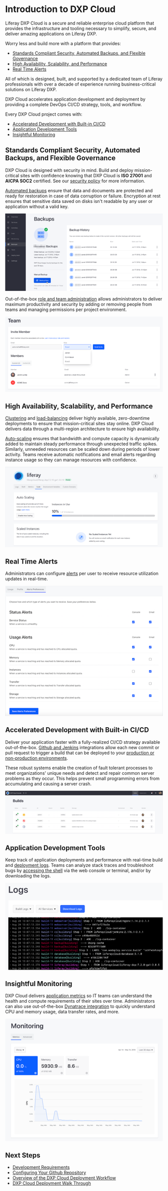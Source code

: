 # Introduction to DXP Cloud

Liferay DXP Cloud is a secure and reliable enterprise cloud platform that provides the infrastructure and tooling necessary to simplify, secure, and deliver amazing applications on Liferay DXP.

Worry less and build more with a platform that provides:

* [Standards Compliant Security, Automated Backups, and Flexible Governance](#standards-compliant-security-automated-backups-and-flexible-governance)
* [High Availability, Scalability, and Performance](#high-availability-scalability-and-performance)
* [Real Time Alerts](#real-time-alerts)

All of which is designed, built, and supported by a dedicated team of Liferay professionals with over a decade of experience running business-critical solutions on Liferay DXP.

DXP Cloud accelerates application development and deployment by providing a complete DevOps CI/CD strategy, tools, and workflow.

Every DXP Cloud project comes with:

* [Accelerated Development with Built-in CI/CD](#accelerated-development-with-built-in-ci-cd)
* [Application Development Tools](#application-development-tools)
* [Insightful Monitoring](#insightful-monitoring)

## Standards Compliant Security, Automated Backups, and Flexible Governance

DXP Cloud is designed with security in mind. Build and deploy mission-critical sites with confidence knowing that DXP Cloud is **ISO 27001** and **AICPA SOC2** certified. See our [security policy](https://www.liferay.com/documents/10182/3292406/Liferay+DXP+Cloud+Data+Security+and+Protection.pdf/78ce7065-9787-1fb2-9c7b-6d7c13f4a3e6?t=1564674972483) for more information.

[Automated backups](../platform-services/backup-service-overview.md) ensure that data and documents are protected and ready for restoration in case of data corruption or failure. Encryption at rest ensures that sensitive data saved on disks isn't readable by any user or application without a valid key.

![Figure 3: DXP Cloud's backup service preserves and protects your data.](./introduction-to-dxp-cloud/images/01.png)

Out-of-the-box [role and team administration](../manage-and-optimize/environment-teams-and-roles.md) allows administrators to deliver maximum productivity and security by adding or removing people from teams and managing permissions per project environment.

![Figure 4: Manage your project's team members, including their permissions.](./introduction-to-dxp-cloud/images/02.png)

## High Availability, Scalability, and Performance

[Clustering](../using-the-liferay-dxp-service/setting-up-clustering-in-dxp-cloud.md) and [load-balancing](../infrastructure-and-operations/networking/load-balancer.md) deliver highly available, zero-downtime deployments to ensure that mission-critical sites stay online. DXP Cloud delivers data through a multi-region architecture to ensure high availability.

[Auto-scaling](../manage-and-optimize/auto-scaling.md) ensures that bandwidth and compute capacity is dynamically added to maintain steady performance through unexpected traffic spikes. Similarly, unneeded resources can be scaled down during periods of lower activity. Teams receive automatic notifications and email alerts regarding instance usage so they can manage resources with confidence.

![Figure 5: Auto-scale your servers to meet demand.](./introduction-to-dxp-cloud/images/03.png)

## Real Time Alerts

Administrators can configure [alerts](../manage-and-optimize/real-time-alerts.md) per user to receive resource utilization updates in real-time.

![Figure 6: Administrators can configure real-time alerts.](./introduction-to-dxp-cloud/images/04.png)

## Accelerated Development with Built-in CI/CD

Deliver your application faster with a fully-realized CI/CD strategy available out-of-the-box. [Github and Jenkins](../platform-services/continuous-integration.md) integrations allow each new commit or pull request to trigger a build that can be deployed to your [production or non-production environments](./understanding-dxp-cloud-environments.md).

These robust systems enable the creation of fault tolerant processes to meet organizations' unique needs and detect and repair common server problems as they occur. This helps prevent small programming errors from accumulating and causing a server crash.

![Figure 7: View, manage, and deploy your builds from a central location.](./introduction-to-dxp-cloud/images/05.png)

## Application Development Tools

Keep track of application deployments and performance with real-time build and [deployment logs](../troubleshooting/log-management.md). Teams can analyze stack traces and troubleshoot bugs by [accessing the shell](../troubleshooting/shell-access.md) via the web console or terminal, and/or by downloading the logs.

![Figure 8: Real-time build and deployment logs help you solve problems with your applications.](./introduction-to-dxp-cloud/images/06.png)

## Insightful Monitoring

DXP Cloud delivers [application metrics](../manage-and-optimize/application-metrics.md) so IT teams can understand the health and compute requirements of their sites over time. Administrators can also use out-of-the-box [Dynatrace integration](../manage-and-optimize/application-metrics.md#advanced-application-metrics-on-production) to quickly understand CPU and memory usage, data transfer rates, and more.

![Figure 9: Use a variety of metrics to keep tabs on your DXP Cloud services, including your Liferay DXP instances.](./introduction-to-dxp-cloud/images/07.png)

## Next Steps

* [Development Requirements](./development-requirements.md)
* [Configuring Your Github Repository](./configuring-your-github-repository.md)
* [Overview of the DXP Cloud Deployment Workflow](../build-and-deploy/overview-of-the-dxp-cloud-deployment-workflow.md)
* [DXP Cloud Deployment Walk Through](../build-and-deploy/walking-through-the-deployment-life-cycle.md)
